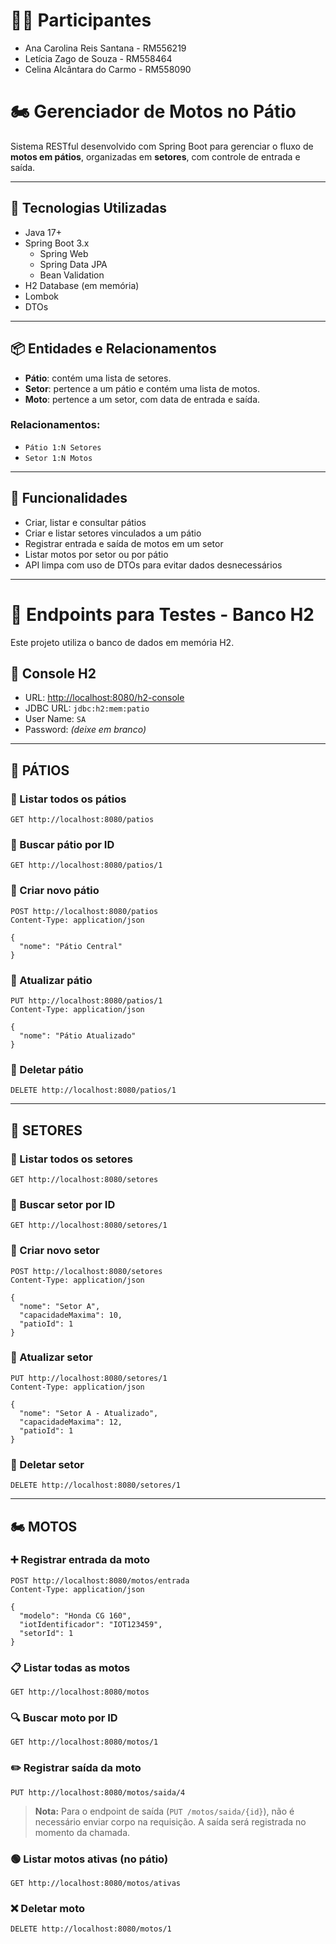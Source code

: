 # 👩‍💻 Participantes

- Ana Carolina Reis Santana - RM556219
- Letícia Zago de Souza - RM558464
- Celina Alcântara do Carmo - RM558090


# 🏍️ Gerenciador de Motos no Pátio

Sistema RESTful desenvolvido com Spring Boot para gerenciar o fluxo de **motos em pátios**, organizadas em **setores**, com controle de entrada e saída.

---

## 🚀 Tecnologias Utilizadas

- Java 17+
- Spring Boot 3.x
  - Spring Web
  - Spring Data JPA
  - Bean Validation
- H2 Database (em memória)
- Lombok
- DTOs
---

## 📦 Entidades e Relacionamentos

- **Pátio**: contém uma lista de setores.
- **Setor**: pertence a um pátio e contém uma lista de motos.
- **Moto**: pertence a um setor, com data de entrada e saída.

### Relacionamentos:
- `Pátio 1:N Setores`
- `Setor 1:N Motos`

---

## 🎯 Funcionalidades

- Criar, listar e consultar pátios
- Criar e listar setores vinculados a um pátio
- Registrar entrada e saída de motos em um setor
- Listar motos por setor ou por pátio
- API limpa com uso de DTOs para evitar dados desnecessários

---

# 📡 Endpoints para Testes - Banco H2

Este projeto utiliza o banco de dados em memória H2.

## 🎯 Console H2
- URL: [http://localhost:8080/h2-console](http://localhost:8080/h2-console)
- JDBC URL: `jdbc:h2:mem:patio`
- User Name: `SA`
- Password: *(deixe em branco)*

---

## 🏢 PÁTIOS

### 🔹 Listar todos os pátios
```http
GET http://localhost:8080/patios
```

### 🔹 Buscar pátio por ID
```http
GET http://localhost:8080/patios/1
```

### 🔹 Criar novo pátio
```http
POST http://localhost:8080/patios
Content-Type: application/json

{
  "nome": "Pátio Central"
}
```

### 🔹 Atualizar pátio
```http
PUT http://localhost:8080/patios/1
Content-Type: application/json

{
  "nome": "Pátio Atualizado"
}
```

### 🔹 Deletar pátio
```http
DELETE http://localhost:8080/patios/1
```

---

## 🧱 SETORES

### 🔹 Listar todos os setores
```http
GET http://localhost:8080/setores
```

### 🔹 Buscar setor por ID
```http
GET http://localhost:8080/setores/1
```

### 🔹 Criar novo setor
```http
POST http://localhost:8080/setores
Content-Type: application/json

{
  "nome": "Setor A",
  "capacidadeMaxima": 10,
  "patioId": 1
}
```

### 🔹 Atualizar setor
```http
PUT http://localhost:8080/setores/1
Content-Type: application/json

{
  "nome": "Setor A - Atualizado",
  "capacidadeMaxima": 12,
  "patioId": 1
}
```

### 🔹 Deletar setor
```http
DELETE http://localhost:8080/setores/1
```

---

## 🏍️ MOTOS

### ➕ Registrar entrada da moto
```http
POST http://localhost:8080/motos/entrada
Content-Type: application/json

{
  "modelo": "Honda CG 160",
  "iotIdentificador": "IOT123459",
  "setorId": 1
}
```

### 📋 Listar todas as motos
```http
GET http://localhost:8080/motos
```

### 🔍 Buscar moto por ID
```http
GET http://localhost:8080/motos/1
```

### ✏️ Registrar saída da moto
```http
PUT http://localhost:8080/motos/saida/4
```
> **Nota:** Para o endpoint de saída (`PUT /motos/saida/{id}`), não é necessário enviar corpo na requisição. A saída será registrada no momento da chamada.

### 🟢 Listar motos ativas (no pátio)
```http
GET http://localhost:8080/motos/ativas
```

### ❌ Deletar moto
```http
DELETE http://localhost:8080/motos/1
```
